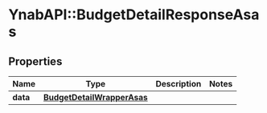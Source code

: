 # YnabAPI::BudgetDetailResponseAsas

## Properties
Name | Type | Description | Notes
------------ | ------------- | ------------- | -------------
**data** | [**BudgetDetailWrapperAsas**](BudgetDetailWrapperAsas.md) |  | 


